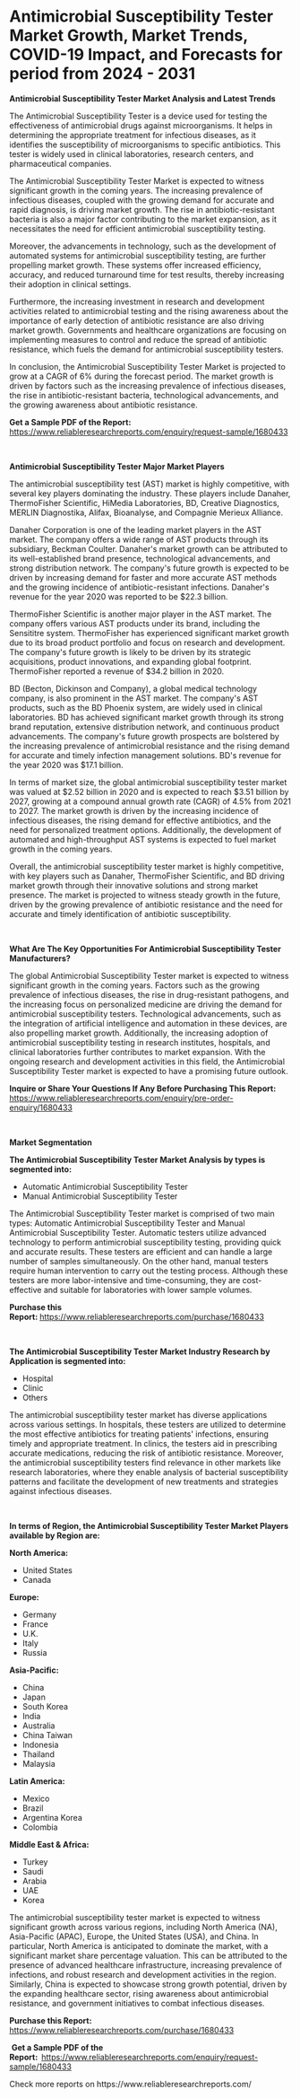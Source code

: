 <p><h1>Antimicrobial Susceptibility Tester Market Growth, Market Trends, COVID-19 Impact, and Forecasts for period from 2024 - 2031</h1></p><p><strong>Antimicrobial Susceptibility Tester Market Analysis and Latest Trends</strong></p>
<p><p>The Antimicrobial Susceptibility Tester is a device used for testing the effectiveness of antimicrobial drugs against microorganisms. It helps in determining the appropriate treatment for infectious diseases, as it identifies the susceptibility of microorganisms to specific antibiotics. This tester is widely used in clinical laboratories, research centers, and pharmaceutical companies.</p><p>The Antimicrobial Susceptibility Tester Market is expected to witness significant growth in the coming years. The increasing prevalence of infectious diseases, coupled with the growing demand for accurate and rapid diagnosis, is driving market growth. The rise in antibiotic-resistant bacteria is also a major factor contributing to the market expansion, as it necessitates the need for efficient antimicrobial susceptibility testing.</p><p>Moreover, the advancements in technology, such as the development of automated systems for antimicrobial susceptibility testing, are further propelling market growth. These systems offer increased efficiency, accuracy, and reduced turnaround time for test results, thereby increasing their adoption in clinical settings.</p><p>Furthermore, the increasing investment in research and development activities related to antimicrobial testing and the rising awareness about the importance of early detection of antibiotic resistance are also driving market growth. Governments and healthcare organizations are focusing on implementing measures to control and reduce the spread of antibiotic resistance, which fuels the demand for antimicrobial susceptibility testers.</p><p>In conclusion, the Antimicrobial Susceptibility Tester Market is projected to grow at a CAGR of 6% during the forecast period. The market growth is driven by factors such as the increasing prevalence of infectious diseases, the rise in antibiotic-resistant bacteria, technological advancements, and the growing awareness about antibiotic resistance.</p></p>
<p><strong>Get a Sample PDF of the Report:&nbsp;</strong> <a href="https://www.reliableresearchreports.com/enquiry/request-sample/1680433">https://www.reliableresearchreports.com/enquiry/request-sample/1680433</a></p>
<p>&nbsp;</p>
<p><strong>Antimicrobial Susceptibility Tester Major Market Players</strong></p>
<p><p>The antimicrobial susceptibility test (AST) market is highly competitive, with several key players dominating the industry. These players include Danaher, ThermoFisher Scientific, HiMedia Laboratories, BD, Creative Diagnostics, MERLIN Diagnostika, Alifax, Bioanalyse, and Compagnie Merieux Alliance.</p><p>Danaher Corporation is one of the leading market players in the AST market. The company offers a wide range of AST products through its subsidiary, Beckman Coulter. Danaher's market growth can be attributed to its well-established brand presence, technological advancements, and strong distribution network. The company's future growth is expected to be driven by increasing demand for faster and more accurate AST methods and the growing incidence of antibiotic-resistant infections. Danaher's revenue for the year 2020 was reported to be $22.3 billion.</p><p>ThermoFisher Scientific is another major player in the AST market. The company offers various AST products under its brand, including the Sensititre system. ThermoFisher has experienced significant market growth due to its broad product portfolio and focus on research and development. The company's future growth is likely to be driven by its strategic acquisitions, product innovations, and expanding global footprint. ThermoFisher reported a revenue of $34.2 billion in 2020.</p><p>BD (Becton, Dickinson and Company), a global medical technology company, is also prominent in the AST market. The company's AST products, such as the BD Phoenix system, are widely used in clinical laboratories. BD has achieved significant market growth through its strong brand reputation, extensive distribution network, and continuous product advancements. The company's future growth prospects are bolstered by the increasing prevalence of antimicrobial resistance and the rising demand for accurate and timely infection management solutions. BD's revenue for the year 2020 was $17.1 billion.</p><p>In terms of market size, the global antimicrobial susceptibility tester market was valued at $2.52 billion in 2020 and is expected to reach $3.51 billion by 2027, growing at a compound annual growth rate (CAGR) of 4.5% from 2021 to 2027. The market growth is driven by the increasing incidence of infectious diseases, the rising demand for effective antibiotics, and the need for personalized treatment options. Additionally, the development of automated and high-throughput AST systems is expected to fuel market growth in the coming years.</p><p>Overall, the antimicrobial susceptibility tester market is highly competitive, with key players such as Danaher, ThermoFisher Scientific, and BD driving market growth through their innovative solutions and strong market presence. The market is projected to witness steady growth in the future, driven by the growing prevalence of antibiotic resistance and the need for accurate and timely identification of antibiotic susceptibility.</p></p>
<p>&nbsp;</p>
<p><strong>What Are The Key Opportunities For Antimicrobial Susceptibility Tester Manufacturers?</strong></p>
<p><p>The global Antimicrobial Susceptibility Tester market is expected to witness significant growth in the coming years. Factors such as the growing prevalence of infectious diseases, the rise in drug-resistant pathogens, and the increasing focus on personalized medicine are driving the demand for antimicrobial susceptibility testers. Technological advancements, such as the integration of artificial intelligence and automation in these devices, are also propelling market growth. Additionally, the increasing adoption of antimicrobial susceptibility testing in research institutes, hospitals, and clinical laboratories further contributes to market expansion. With the ongoing research and development activities in this field, the Antimicrobial Susceptibility Tester market is expected to have a promising future outlook.</p></p>
<p><strong>Inquire or Share Your Questions If Any Before Purchasing This Report:</strong> <a href="https://www.reliableresearchreports.com/enquiry/pre-order-enquiry/1680433">https://www.reliableresearchreports.com/enquiry/pre-order-enquiry/1680433</a></p>
<p>&nbsp;</p>
<p><strong>Market Segmentation</strong></p>
<p><strong>The Antimicrobial Susceptibility Tester Market Analysis by types is segmented into:</strong></p>
<p><ul><li>Automatic Antimicrobial Susceptibility Tester</li><li>Manual Antimicrobial Susceptibility Tester</li></ul></p>
<p><p>The Antimicrobial Susceptibility Tester market is comprised of two main types: Automatic Antimicrobial Susceptibility Tester and Manual Antimicrobial Susceptibility Tester. Automatic testers utilize advanced technology to perform antimicrobial susceptibility testing, providing quick and accurate results. These testers are efficient and can handle a large number of samples simultaneously. On the other hand, manual testers require human intervention to carry out the testing process. Although these testers are more labor-intensive and time-consuming, they are cost-effective and suitable for laboratories with lower sample volumes.</p></p>
<p><strong>Purchase this Report:&nbsp;</strong><a href="https://www.reliableresearchreports.com/purchase/1680433">https://www.reliableresearchreports.com/purchase/1680433</a></p>
<p>&nbsp;</p>
<p><strong>The Antimicrobial Susceptibility Tester Market Industry Research by Application is segmented into:</strong></p>
<p><ul><li>Hospital</li><li>Clinic</li><li>Others</li></ul></p>
<p><p>The antimicrobial susceptibility tester market has diverse applications across various settings. In hospitals, these testers are utilized to determine the most effective antibiotics for treating patients' infections, ensuring timely and appropriate treatment. In clinics, the testers aid in prescribing accurate medications, reducing the risk of antibiotic resistance. Moreover, the antimicrobial susceptibility testers find relevance in other markets like research laboratories, where they enable analysis of bacterial susceptibility patterns and facilitate the development of new treatments and strategies against infectious diseases.</p></p>
<p>&nbsp;</p>
<p><strong>In terms of Region, the Antimicrobial Susceptibility Tester Market Players available by Region are:</strong></p>
<p>
    <p> <strong> North America: </strong>
        <ul>
            <li>United States</li>
            <li>Canada</li>
        </ul>
        </p> 
    <p> <strong> Europe: </strong>
        <ul>
            <li>Germany</li>
            <li>France</li>
            <li>U.K.</li>
            <li>Italy</li>
            <li>Russia</li>
        </ul>
        </p> 
    <p> <strong> Asia-Pacific: </strong>
        <ul>
            <li>China</li>
            <li>Japan</li>
            <li>South Korea</li>
            <li>India</li>
            <li>Australia</li>
            <li>China Taiwan</li>
            <li>Indonesia</li>
            <li>Thailand</li>
            <li>Malaysia</li>
        </ul>
        </p> 
    <p> <strong> Latin America: </strong>
        <ul>
            <li>Mexico</li>
            <li>Brazil</li>
            <li>Argentina Korea</li>
            <li>Colombia</li>
        </ul>
        </p> 
    <p> <strong> Middle East & Africa: </strong>
        <ul>
            <li>Turkey</li>
            <li>Saudi</li>
            <li>Arabia</li>
            <li>UAE</li>
            <li>Korea</li>
        </ul>
    </p>
    </p>
<p><p>The antimicrobial susceptibility tester market is expected to witness significant growth across various regions, including North America (NA), Asia-Pacific (APAC), Europe, the United States (USA), and China. In particular, North America is anticipated to dominate the market, with a significant market share percentage valuation. This can be attributed to the presence of advanced healthcare infrastructure, increasing prevalence of infections, and robust research and development activities in the region. Similarly, China is expected to showcase strong growth potential, driven by the expanding healthcare sector, rising awareness about antimicrobial resistance, and government initiatives to combat infectious diseases.</p></p>
<p><strong>Purchase this Report: </strong><a href="https://www.reliableresearchreports.com/purchase/1680433">https://www.reliableresearchreports.com/purchase/1680433</a></p>
<p>&nbsp;<strong>Get a Sample PDF of the Report:&nbsp;&nbsp;</strong><a href="https://www.reliableresearchreports.com/enquiry/request-sample/1680433">https://www.reliableresearchreports.com/enquiry/request-sample/1680433</a></p>
<p><strong></strong></p>
<p>Check more reports on https://www.reliableresearchreports.com/</p>
